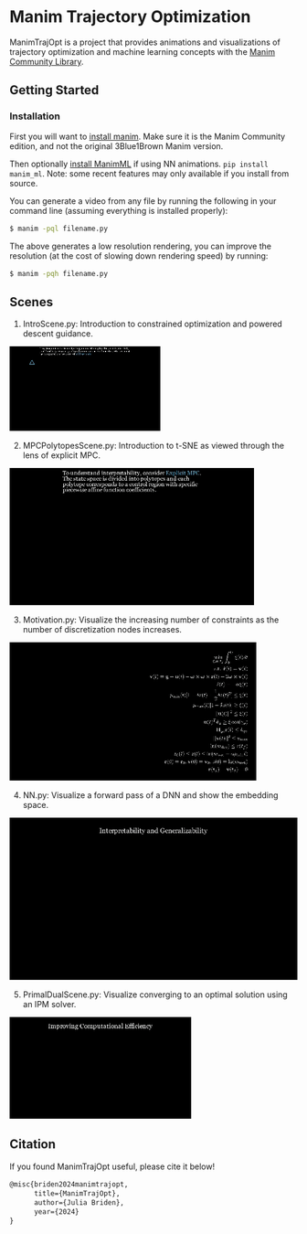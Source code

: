 # Manim Trajectory Optimization

ManimTrajOpt is a project that provides animations and visualizations of trajectory optimization and machine learning concepts with the [Manim Community Library](https://www.manim.community/).

## Getting Started 

### Installation

First you will want to [install manim](https://docs.manim.community/en/stable/installation.html). Make sure it is the Manim Community edition, and not the original 3Blue1Brown Manim version. 

Then optionally [install ManimML](https://github.com/helblazer811/ManimML/tree/main) if using NN animations.
`pip install manim_ml`. Note: some recent features may only available if you install from source. 

You can generate a video from any file by running the following in your command line (assuming everything is installed properly):

```bash
$ manim -pql filename.py
```
The above generates a low resolution rendering, you can improve the resolution (at the cost of slowing down rendering speed) by running: 

```bash
$ manim -pqh filename.py
```

## Scenes

1. IntroScene.py: Introduction to constrained optimization and powered descent guidance.
   
![](https://github.com/JuliaBriden/ManimTrajOpt/blob/master/media/gifs/IntroScene.gif)

2. MPCPolytopesScene.py: Introduction to t-SNE as viewed through the lens of explicit MPC.

![](https://github.com/JuliaBriden/ManimTrajOpt/blob/master/media/gifs/MPCPolytopesScene.gif)

3. Motivation.py: Visualize the increasing number of constraints as the number of discretization nodes increases.

![](https://github.com/JuliaBriden/ManimTrajOpt/blob/master/media/gifs/Motivation.gif)

4. NN.py: Visualize a forward pass of a DNN and show the embedding space.

![](https://github.com/JuliaBriden/ManimTrajOpt/blob/master/media/gifs/NN.gif)

5. PrimalDualScene.py: Visualize converging to an optimal solution using an IPM solver.

![](https://github.com/JuliaBriden/ManimTrajOpt/blob/master/media/gifs/PrimalDualScene.gif)

## Citation

If you found ManimTrajOpt useful, please cite it below!

```
@misc{briden2024manimtrajopt,
      title={ManimTrajOpt}, 
      author={Julia Briden},
      year={2024}
}
```


